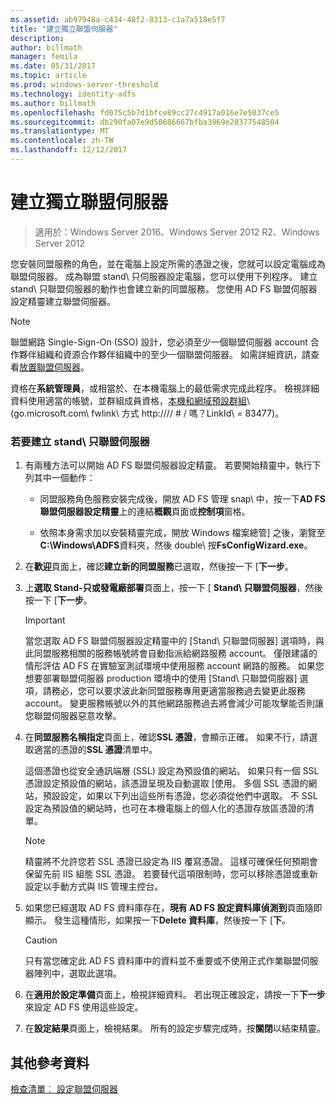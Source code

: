```yaml
---
ms.assetid: ab97948a-c434-48f2-8313-c1a7a518e5f7
title: "建立獨立聯盟伺服器"
description: 
author: billmath
manager: femila
ms.date: 05/31/2017
ms.topic: article
ms.prod: windows-server-threshold
ms.technology: identity-adfs
ms.author: billmath
ms.openlocfilehash: fd075c5b7d1bfce89cc27c4917a016e7e5037ce5
ms.sourcegitcommit: db290fa07e9d50686667bfba3969e20377548504
ms.translationtype: MT
ms.contentlocale: zh-TW
ms.lasthandoff: 12/12/2017
---
```

# <a name="create-a-stand-alone-federation-server"></a>建立獨立聯盟伺服器

>適用於：Windows Server 2016、Windows Server 2012 R2、Windows Server 2012

您安裝同盟服務的角色，並在電腦上設定所需的憑證之後，您就可以設定電腦成為聯盟伺服器。 成為聯盟 stand\ 只伺服器設定電腦，您可以使用下列程序。 建立 stand\ 只聯盟伺服器的動作也會建立新的同盟服務。 您使用 AD FS 聯盟伺服器設定精靈建立聯盟伺服器。  
  
> [!NOTE]  
> 聯盟網路 Single\-Sign\-On \(SSO\) 設計，您必須至少一個聯盟伺服器 account 合作夥伴組織和資源合作夥伴組織中的至少一個聯盟伺服器。 如需詳細資訊，請查看[放置聯盟伺服器](https://technet.microsoft.com/library/dd807127.aspx)。  
  
資格在**系統管理員**，或相當於、在本機電腦上的最低需求完成此程序。  檢視詳細資料使用適當的帳號，並群組成員資格，[本機和網域預設群組](https://go.microsoft.com/fwlink/?LinkId=83477)\ (go.microsoft.com\ fwlink\ 方式 http:///\/ # / 嗎？LinkId\ = 83477\)。   
  
### <a name="to-create-a-stand-alone-federation-server"></a>若要建立 stand\ 只聯盟伺服器  
  
1.  有兩種方法可以開始 AD FS 聯盟伺服器設定精靈。 若要開始精靈中，執行下列其中一個動作：  
  
    -   同盟服務角色服務安裝完成後，開放 AD FS 管理 snap\ 中，按一下**AD FS 聯盟伺服器設定精靈**上的連結**概觀**頁面或**控制項**窗格。  
  
    -   依照本身需求加以安裝精靈完成，開放 Windows 檔案總管] 之後，瀏覽至**C:\\Windows\\ADFS**資料夾，然後 double\ 按**FsConfigWizard.exe**。  
  
2.  在**歡迎**頁面上，確認**建立新的同盟服務**已選取，然後按一下 [**下一步**。  
  
3.  上**選取 Stand\-只或發電廠部署**頁面上，按一下 [ **Stand\ 只聯盟伺服器**，然後按一下 [**下一步**。  
  
    > [!IMPORTANT]  
    > 當您選取 AD FS 聯盟伺服器設定精靈中的 [Stand\ 只聯盟伺服器] 選項時，與此同盟服務相關的服務帳號將會自動指派給網路服務 account。 僅限建議的情形評估 AD FS 在實驗室測試環境中使用服務 account 網路的服務。 如果您想要部署聯盟伺服器 production 環境中的使用 [Stand\ 只聯盟伺服器] 選項，請務必，您可以要求波此新同盟服務專用更適當服務過去變更此服務 account。 變更服務帳號以外的其他網路服務過去將會減少可能攻擊能否則讓您聯盟伺服器惡意攻擊。  
  
4.  在**同盟服務名稱指定**頁面上，確認**SSL 憑證**，會顯示正確。 如果不行，請選取適當的憑證的**SSL 憑證**清單中。  
  
    這個憑證也從安全通訊端層 \(SSL\) 設定為預設值的網站。 如果只有一個 SSL 憑證設定預設值的網站，該憑證呈現及自動選取 [使用。 多個 SSL 憑證的網站，預設設定，如果以下列出這些所有憑證，您必須從他們中選取。 不 SSL 設定為預設值的網站時，也可在本機電腦上的個人化的憑證存放區憑證的清單。  
  
    > [!NOTE]  
    > 精靈將不允許您若 SSL 憑證已設定為 IIS 覆寫憑證。 這樣可確保任何預期會保留先前 IIS 組態 SSL 憑證。 若要替代這項限制時，您可以移除憑證或重新設定以手動方式與 IIS 管理主控台。  
  
5.  如果您已經選取 AD FS 資料庫存在，**現有 AD FS 設定資料庫偵測到**頁面隨即顯示。 發生這種情形，如果按一下**Delete 資料庫**，然後按一下 [**下**。  
  
    > [!CAUTION]  
    > 只有當您確定此 AD FS 資料庫中的資料並不重要或不使用正式作業聯盟伺服器陣列中，選取此選項。  
  
6.  在**適用於設定準備**頁面上，檢視詳細資料。 若出現正確設定，請按一下**下一步**來設定 AD FS 使用這些設定。  
  
7.  在**設定結果**頁面上，檢視結果。 所有的設定步驟完成時，按**關閉**以結束精靈。  
  
## <a name="additional-references"></a>其他參考資料  
[檢查清單︰ 設定聯盟伺服器](Checklist--Setting-Up-a-Federation-Server.md)  
  

